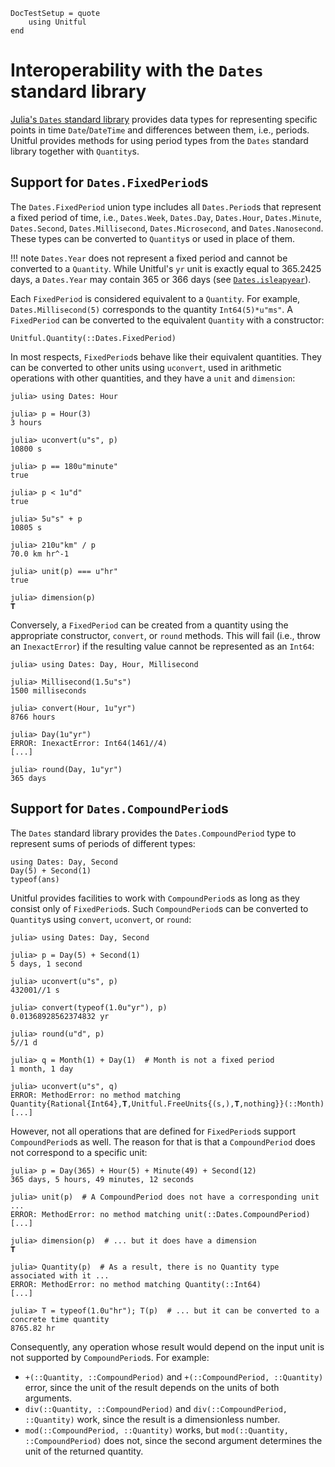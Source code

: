 ```@meta
DocTestSetup = quote
    using Unitful
end
```
# Interoperability with the `Dates` standard library

[Julia's `Dates` standard library](https://docs.julialang.org/en/v1/stdlib/Dates/) provides data types for representing specific points in time `Date`/`DateTime` and differences between them, i.e., periods. Unitful provides methods for using period types from the `Dates` standard library together with `Quantity`s.

## Support for `Dates.FixedPeriod`s

The `Dates.FixedPeriod` union type includes all `Dates.Period`s that represent a fixed period of time, i.e., `Dates.Week`, `Dates.Day`, `Dates.Hour`, `Dates.Minute`, `Dates.Second`, `Dates.Millisecond`, `Dates.Microsecond`, and `Dates.Nanosecond`. These types can be converted to `Quantity`s or used in place of them.

!!! note
    `Dates.Year` does not represent a fixed period and cannot be converted to a `Quantity`. While Unitful's `yr` unit is exactly equal to 365.2425 days, a `Dates.Year` may contain 365 or 366 days (see [`Dates.isleapyear`](@ref)).

Each `FixedPeriod` is considered equivalent to a `Quantity`. For example, `Dates.Millisecond(5)` corresponds to the quantity `Int64(5)*u"ms"`. A `FixedPeriod` can be converted to the equivalent `Quantity` with a constructor:

```@docs
Unitful.Quantity(::Dates.FixedPeriod)
```

In most respects, `FixedPeriod`s behave like their equivalent quantities. They can be converted to other units using `uconvert`, used in arithmetic operations with other quantities, and they have a `unit` and `dimension`:

```jldoctest
julia> using Dates: Hour

julia> p = Hour(3)
3 hours

julia> uconvert(u"s", p)
10800 s

julia> p == 180u"minute"
true

julia> p < 1u"d"
true

julia> 5u"s" + p
10805 s

julia> 210u"km" / p
70.0 km hr^-1

julia> unit(p) === u"hr"
true

julia> dimension(p)
𝐓
```

Conversely, a `FixedPeriod` can be created from a quantity using the appropriate constructor, `convert`, or `round` methods. This will fail (i.e., throw an `InexactError`) if the resulting value cannot be represented as an `Int64`:

```jldoctest
julia> using Dates: Day, Hour, Millisecond

julia> Millisecond(1.5u"s")
1500 milliseconds

julia> convert(Hour, 1u"yr")
8766 hours

julia> Day(1u"yr")
ERROR: InexactError: Int64(1461//4)
[...]

julia> round(Day, 1u"yr")
365 days
```

## Support for `Dates.CompoundPeriod`s

The `Dates` standard library provides the `Dates.CompoundPeriod` type to represent sums of periods of different types:

```@repl
using Dates: Day, Second
Day(5) + Second(1)
typeof(ans)
```

Unitful provides facilities to work with `CompoundPeriod`s as long as they consist only of `FixedPeriod`s. Such `CompoundPeriod`s can be converted to `Quantity`s using `convert`, `uconvert`, or `round`:

```@jldoctest
julia> using Dates: Day, Second

julia> p = Day(5) + Second(1)
5 days, 1 second

julia> uconvert(u"s", p)
432001//1 s

julia> convert(typeof(1.0u"yr"), p)
0.01368928562374832 yr

julia> round(u"d", p)
5//1 d

julia> q = Month(1) + Day(1)  # Month is not a fixed period
1 month, 1 day

julia> uconvert(u"s", q)
ERROR: MethodError: no method matching Quantity{Rational{Int64},𝐓,Unitful.FreeUnits{(s,),𝐓,nothing}}(::Month)
[...]
```

However, not all operations that are defined for `FixedPeriod`s support `CompoundPeriod`s as well.
The reason for that is that a `CompoundPeriod` does not correspond to a specific unit:

```@jldoctest
julia> p = Day(365) + Hour(5) + Minute(49) + Second(12)
365 days, 5 hours, 49 minutes, 12 seconds

julia> unit(p)  # A CompoundPeriod does not have a corresponding unit ...
ERROR: MethodError: no method matching unit(::Dates.CompoundPeriod)
[...]

julia> dimension(p)  # ... but it does have a dimension
𝐓

julia> Quantity(p)  # As a result, there is no Quantity type associated with it ...
ERROR: MethodError: no method matching Quantity(::Int64)
[...]

julia> T = typeof(1.0u"hr"); T(p)  # ... but it can be converted to a concrete time quantity
8765.82 hr
```

Consequently, any operation whose result would depend on the input unit is not supported by `CompoundPeriod`s. For example:

* `+(::Quantity, ::CompoundPeriod)` and `+(::CompoundPeriod, ::Quantity)` error, since the unit of the result depends on the units of both arguments.
* `div(::Quantity, ::CompoundPeriod)` and `div(::CompoundPeriod, ::Quantity)` work, since the result is a dimensionless number.
* `mod(::CompoundPeriod, ::Quantity)` works, but `mod(::Quantity, ::CompoundPeriod)` does not, since the second argument determines the unit of the returned quantity.
